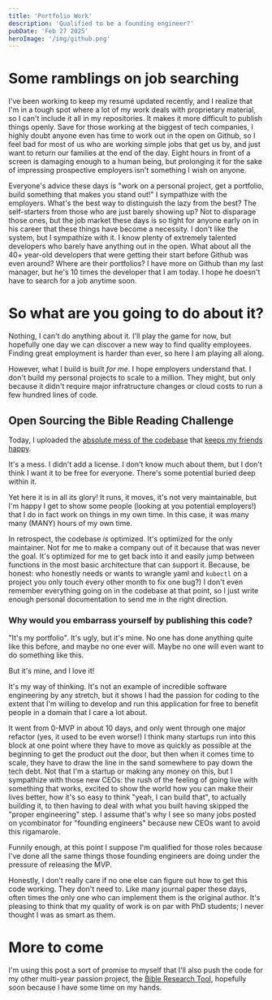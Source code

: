 ```yaml
---
title: 'Portfolio Work'
description: 'Qualified to be a founding engineer?'
pubDate: 'Feb 27 2025'
heroImage: '/img/github.png'
---
```

# Some ramblings on job searching
I've been working to keep my resumé updated recently, and I realize that I'm in a tough spot where a lot of my work deals with proprietary material, so I can't include it all
in my repositories.
It makes it more difficult to publish things openly. Save for those working at the biggest of tech companies, I highly doubt anyone even has time to work out in
the open on Github, so I feel bad for most of us who are working simple jobs that get us by, and just want to return our families at the end of the day. Eight hours in front
of a screen is damaging enough to a human being, but prolonging it for the sake of impressing prospective employers isn't something I wish on anyone.

Everyone's advice these days is "work on a personal project, get a portfolio, build something that makes you stand out!" I sympathize with the employers. What's the best
way to distinguish the lazy from the best? The self-starters from those who are just barely showing up? Not to disparage those ones, but the job market these days
is so tight for anyone early on in his career that these things have become a necessity. I don't like the system, but I sympathize with it. I know plenty of extremely
talented developers who barely have anything out in the open. What about all the 40+ year-old developers that were getting their start before Github was even around? Where
are their portfolios? I have more on Github than my last manager, but he's 10 times the developer that I am today. I hope he doesn't have to search for a job anytime soon.

# So what are you going to do about it?
Nothing, I can't do anything about it. I'll play the game for now, but hopefully one day we can discover a new way to find quality employees. Finding great employment is harder
than ever, so here I am playing all along.

However, what I build is built *for me*. I hope employers understand that. I don't build my personal projects to scale to a million. They might, but only because it didn't require
major infratructure changes or cloud costs to run a few hundred lines of code.

## Open Sourcing the Bible Reading Challenge
Today, I uploaded the [absolute mess of the codebase](https://github.com/aberamseyer/Bible-Reading-Challenge) that [keeps my friends happy](/work/bible-reading-challenge).

It's a mess. I didn't add a license. I don't know much about them, but I don't think I want it to be free for everyone. There's some potential buried deep within it.

Yet here it is in all its glory! It runs, it moves, it's not very maintainable, but I'm happy I get to show some people (looking at you potential employers!) that I do in fact work
on things in my own time. In this case, it was many many (MANY) hours of my own time.

In retrospect, the codebase *is* optimized. It's optimized for the only maintainer. Not for me to make a company out of it because that was never the goal. It's optimized
for me to get back into it and easily jump between functions in the most basic architecture that can support it. Because, be honest: who honestly needs or wants to wrangle yaml
and `kubectl` on a project you only touch every other month to fix one bug?) I don't even remember everything going on in the codebase at that point, so I just write enough personal
documentation to send me in the right direction.

### Why would you embarrass yourself by publishing this code?
"It's my portfolio". It's ugly, but it's mine. No one has done anything quite like this before, and maybe no one ever will. Maybe no one will even want to do something like this.

But it's mine, and I love it!

It's my way of thinking. It's not an example of incredible software engineering by any stretch, but it shows I had the passion for coding to the extent that I'm willing to develop
and run this application for free to benefit people in a domain that I care a lot about.

It went from 0-MVP in about 10 days, and only went through one major refactor (yes, it used to be even worse!) I think many startups run into this block at one point where
they have to move as quickly as possible at the beginning to get the product out the door, but then when it comes time to scale, they have to draw the line in the sand somewhere
to pay down the tech debt. Not that I'm a startup or making any money on this, but I sympathize with those new CEOs: the rush of the feeling of going live with something that works,
excited to show the world how you can make their lives better, how it's so easy to think "yeah, I can build that", to actually building it, to then having to deal with
what you built having skipped the "proper engineering" step. I assume that's why I see so many jobs posted on ycombinator for "founding engineers" because new CEOs want to avoid this rigamarole.

Funnily enough, at this point I suppose I'm qualified for those roles because I've done all the same things those founding engineers are doing under the pressure of releasing the MVP.

Honestly, I don't really care if no one else can figure out how to get this code working. They don't need to. Like many journal paper these days, often times the only one
who can implement them is the original author. It's pleasing to think that my quality of work is on par with PhD students; I never thought I was as smart as them.

# More to come
I'm using this post a sort of promise to myself that I'll also push the code for my other multi-year passion project, the [Bible Research Tool](/work/bible-research-tool),
hopefully soon because I have some time on my hands.
